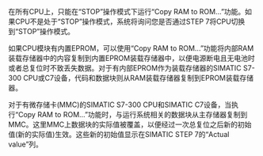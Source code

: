 在所有CPU上，只能在“STOP”操作模式下运行“Copy RAM to ROM...”功能。如果CPU不是处于“STOP”操作模式，系统将询问您是否通过STEP 7将CPU切换到“STOP”操作模式。

如果CPU模块有内置EPROM，可以使用“Copy RAM to ROM...”功能将内部RAM装载存储器中的内容复制到内置EPROM装载存储器中，以便电源断电且无电池时或者总复位时不致丢失数据。对于有内部EPROM作为装载存储器的SIMATIC S7-300 CPU或C7设备，代码和数据块则从RAM装载存储器复制到EPROM装载存储器。

对于有微存储卡\(MMC\)的SIMATIC S7-300 CPU和SIMATIC C7设备，当执行“Copy RAM to ROM...”功能时，与运行系统相关的数据块从主存储器复制到MMC。这里MMC上数据块的实际值被覆盖，以便经过一次总复位之后新的初始值\(新的实际值\)生效。这些新的初始值显示在SIMATIC STEP 7的“Actual value”列。



